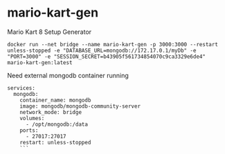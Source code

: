 # mario-kart-gen
Mario Kart 8 Setup Generator

```
docker run --net bridge --name mario-kart-gen -p 3000:3000 --restart unless-stopped -e "DATABASE_URL=mongodb://172.17.0.1/myDb" -e "PORT=3000" -e "SESSION_SECRET=b43905f561734854070c9ca3329e6de4" mario-kart-gen:latest
```

Need external mongodb container running
```
services:
  mongodb:
    container_name: mongodb
    image: mongodb/mongodb-community-server
    network_mode: bridge
    volumes:
      - /opt/mongodb:/data
    ports:
      - 27017:27017
    restart: unless-stopped
    ```